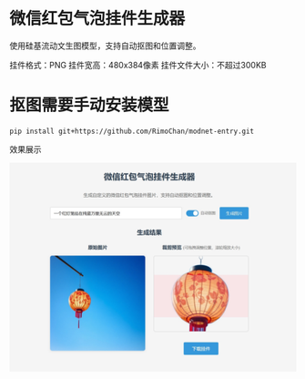 # 微信红包气泡挂件生成器

使用硅基流动文生图模型，支持自动抠图和位置调整。


挂件格式：PNG
挂件宽高：480x384像素
挂件文件大小：不超过300KB

# 抠图需要手动安装模型

```shell
pip install git+https://github.com/RimoChan/modnet-entry.git
```

效果展示

![效果展示](show.png)
